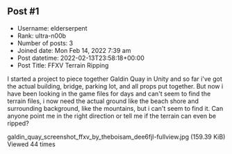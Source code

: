 ## Post #1
- Username: elderserpent
- Rank: ultra-n00b
- Number of posts: 3
- Joined date: Mon Feb 14, 2022 7:39 am
- Post datetime: 2022-02-13T23:58:18+00:00
- Post Title: FFXV Terrain Ripping

I started a project to piece together Galdin Quay in Unity and so far i've got the actual building, bridge, parking lot, and all props put together. But now i have been looking in the game files for days and can't seem to find the terrain files, i now need the actual ground like the beach shore and surrounding background, like the mountains, but i can't seem to find it. Can anyone point me in the right direction or tell me if the terrain can even be ripped?



galdin_quay_screenshot_ffxv_by_theboisam_dee6fjl-fullview.jpg (159.39 KiB) Viewed 44 times
